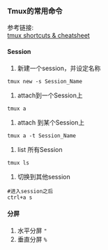 ### Tmux的常用命令
参考链接:  
[tmux shortcuts & cheatsheet](https://gist.github.com/MohamedAlaa/2961058)  
#### Session  
1. 新建一个session，并设定名称
```
tmux new -s Session_Name
```
1. attach到一个Session上
```
tmux a
```
1. attach 到某个Session上
```
tmux a -t Session_Name
```
1. list 所有Session
```
tmux ls
```
1. 切换到其他session
```
#进入session之后
ctrl+a s
```

#### 分屏  
1. 水平分屏 ```"```
1. 垂直分屏 ```%```
